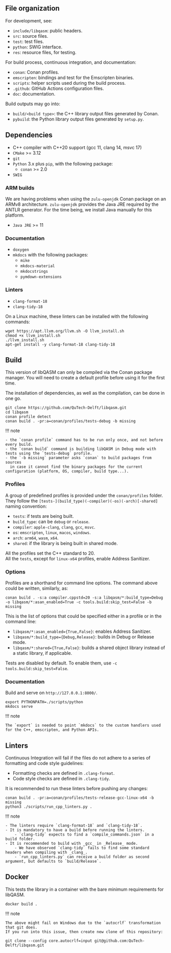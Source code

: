 ## File organization

For development, see:

- `include/libqasm`: public headers.
- `src`: source files.
- `test`: test files.
- `python`: SWIG interface.
- `res`: resource files, for testing.

For build process, continuous integration, and documentation:

- `conan`: Conan profiles.
- `emscripten`: bindings and test for the Emscripten binaries.
- `scripts`: helper scripts used during the build process.
- `.github`: GitHub Actions configuration files.
- `doc`: documentation.

Build outputs may go into:

- `build/<build type>`: the C++ library output files generated by Conan.
- `pybuild`: the Python library output files generated by `setup.py`.

## Dependencies

- C++ compiler with C++20 support (gcc 11, clang 14, msvc 17)
- `CMake` >= 3.12
- `git`
- `Python` 3.x plus `pip`, with the following package:
    - `conan` >= 2.0
- `SWIG`

### ARM builds

We are having problems when using the `zulu-openjdk` Conan package on an ARMv8 architecture.
`zulu-openjdk` provides the Java JRE required by the ANTLR generator.
For the time being, we install Java manually for this platform.

- `Java JRE` >= 11

### Documentation

- `doxygen`
- `mkdocs` with the following packages:
    - `mike` 
    - `mkdocs-material`
    - `mkdocstrings`
    - `pymdown-extensions`

### Linters

- `clang-format-18`
- `clang-tidy-18`

On a Linux machine, these linters can be installed with the following commands:

```shell
wget https://apt.llvm.org/llvm.sh -O llvm_install.sh
chmod +x llvm_install.sh
./llvm_install.sh
apt-get install -y clang-format-18 clang-tidy-18
```

## Build

This version of libQASM can only be compiled via the Conan package manager.
You will need to create a default profile before using it for the first time.

The installation of dependencies, as well as the compilation, can be done in one go.

```shell
git clone https://github.com/QuTech-Delft/libqasm.git
cd libqasm
conan profile detect
conan build . -pr:a=conan/profiles/tests-debug -b missing
```

!!! note

    - the `conan profile` command has to be run only once, and not before every build.
    - the `conan build` command is building libQASM in Debug mode with tests using the `tests-debug` profile.
    - the `-b missing` parameter asks `conan` to build packages from sources
      in case it cannot find the binary packages for the current configuration (platform, OS, compiler, build type...).

### Profiles

A group of predefined profiles is provided under the `conan/profiles` folder.  
They follow the `[tests-](build_type)(-compiler)(-os)(-arch)[-shared]` naming convention:

- `tests`: if tests are being built.
- `build_type`: can be `debug` or `release`.
- `compiler`: `apple-clang`, `clang`, `gcc`, `msvc`.
- `os`: `emscripten`, `linux`, `macos`, `windows`.
- `arch`: `arm64`, `wasm`, `x64`.
- `shared`: if the library is being built in shared mode.

All the profiles set the C++ standard to 20.  
All the `tests`, except for `linux-x64` profiles, enable Address Sanitizer.

### Options

Profiles are a shorthand for command line options. The command above could be written, similarly, as:

```shell
conan build . -s:a compiler.cppstd=20 -s:a libqasm/*:build_type=Debug -o libqasm/*:asan_enabled=True -c tools.build:skip_test=False -b missing
```

This is the list of options that could be specified either in a profile or in the command line:

- `libqasm/*:asan_enabled={True,False}`: enables Address Sanitizer.
- `libqasm/*:build_type={Debug,Release}`: builds in Debug or Release mode.
- `libqasm/*:shared={True,False}`: builds a shared object library instead of a static library, if applicable.

Tests are disabled by default. To enable them, use `-c tools.build:skip_test=False`.

### Documentation

Build and serve on `http://127.0.0.1:8000/`.

```shell
export PYTHONPATH=./scripts/python
mkdocs serve
```

!!! note

    The `export` is needed to point `mkdocs` to the custom handlers used for the C++, emscripten, and Python APIs.

## Linters

Continuous Integration will fail if the files do not adhere to a series of formatting and code style guidelines:

- Formatting checks are defined in `.clang-format`.
- Code style checks are defined in `.clang-tidy`.

It is recommended to run these linters before pushing any changes:

```shell
conan build . -pr:a=conan/profiles/tests-release-gcc-linux-x64 -b missing
python3 ./scripts/run_cpp_linters.py .
```

!!! note

    - The linters require `clang-format-18` and `clang-tidy-18`. 
    - It is mandatory to have a build before running the linters.
        - `clang-tidy` expects to find a `compile_commands.json` in a build folder.
    - It is recommended to build with _gcc_ in _Release_ mode.
        - We have observed `clang-tidy` fails to find some standard headers when compiling with _clang_.
        - `run_cpp_linters.py` can receive a build folder as second argument, but defaults to `build/Release`.

## Docker

This tests the library in a container with the bare minimum requirements for libQASM.

```shell
docker build .
```

!!! note

    The above might fail on Windows due to the `autocrlf` transformation that git does.
    If you run into this issue, then create new clone of this repository:

```shell
git clone --config core.autocrlf=input git@github.com:QuTech-Delft/libqasm.git
```
